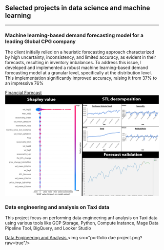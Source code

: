 ## Selected projects in data science and machine learning

---

### Machine learning-based demand forecasting model for a leading Global CPG company
The client initially relied on a heuristic forecasting approach characterized by high uncertainty, inconsistency, and limited accuracy, as evident in their forecasts, resulting in inventory imbalances. To address this issue, I developed and implemented a robust machine learning-based demand forecasting model at a granular level, specifically at the distribution level. This implementation significantly improved accuracy, raising it from 37% to an impressive 76%

[Financial Forecast](/sample_page)
<img src="images/portfolio.png?raw=true"/>

### Data engineering and analysis on Taxi data
This project focus on performing data engineering anf analysis on Taxi data using various tools like GCP Storage, Python, Compute Instance, Mage Data Pipeline Tool, BigQuery, and Looker Studio


[Data Engineering and Analysis ](/[[sample_page](https://github.com/Abhisheksinha1830/Data-Engineering-Project-Taxi-data)https://github.com/Abhisheksinha1830/Data-Engineering-Project-Taxi-data](https://github.com/Abhisheksinha1830/Data-Engineering-Project-Taxi-data)https://github.com/Abhisheksinha1830/Data-Engineering-Project-Taxi-data)
<img src="portfolio dae project.png?raw=true"/>




